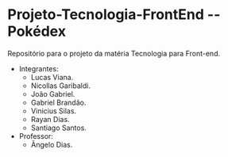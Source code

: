 # Projeto-Tecnologia-FrontEnd -- Pokédex
Repositório para o projeto da matéria Tecnologia para Front-end.
* Integrantes:
  - Lucas Viana.
  - Nicollas Garibaldi.
  - João Gabriel.
  - Gabriel Brandão.
  - Vinicius Silas.
  - Rayan Dias.
  - Santiago Santos.
* Professor:
  - Ângelo Dias.
